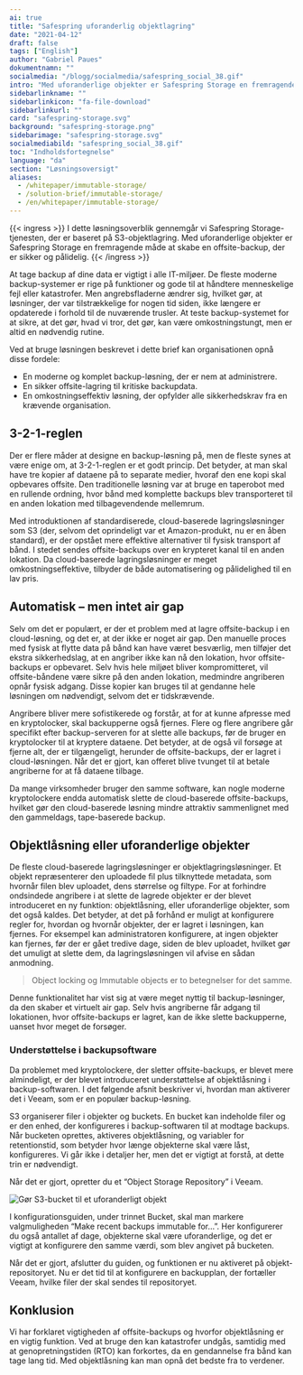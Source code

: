 ```yaml
---
ai: true
title: "Safespring uforanderlig objektlagring"
date: "2021-04-12"
draft: false
tags: ["English"]
author: "Gabriel Paues"
dokumentnamn: ""
socialmedia: "/blogg/socialmedia/safespring_social_38.gif"
intro: "Med uforanderlige objekter er Safespring Storage en fremragende måde at oprette en offsite-backup, der er sikker og pålidelig."
sidebarlinkname: ""
sidebarlinkicon: "fa-file-download"
sidebarlinkurl: ""
card: "safespring-storage.svg"
background: "safespring-storage.png"
sidebarimage: "safespring-storage.svg"
socialmediabild: "safespring_social_38.gif"
toc: "Indholdsfortegnelse"
language: "da"
section: "Løsningsoversigt"
aliases:
  - /whitepaper/immutable-storage/
  - /solution-brief/immutable-storage/
  - /en/whitepaper/immutable-storage/
---
```

{{< ingress >}}
I dette løsningsoverblik gennemgår vi Safespring Storage-tjenesten, der er baseret på S3-objektlagring. Med uforanderlige objekter er Safespring Storage en fremragende måde at skabe en offsite-backup, der er sikker og pålidelig.
{{< /ingress >}}

At tage backup af dine data er vigtigt i alle IT-miljøer. De fleste moderne backup-systemer er rige på funktioner og gode til at håndtere menneskelige fejl eller katastrofer. Men angrebsfladerne ændrer sig, hvilket gør, at løsninger, der var tilstrækkelige for nogen tid siden, ikke længere er opdaterede i forhold til de nuværende trusler. At teste backup-systemet for at sikre, at det gør, hvad vi tror, det gør, kan være omkostningstungt, men er altid en nødvendig rutine.

Ved at bruge løsningen beskrevet i dette brief kan organisationen opnå disse fordele:

- En moderne og komplet backup-løsning, der er nem at administrere.
- En sikker offsite-lagring til kritiske backupdata.
- En omkostningseffektiv løsning, der opfylder alle sikkerhedskrav fra en krævende organisation.

## 3-2-1-reglen

Der er flere måder at designe en backup-løsning på, men de fleste synes at være enige om, at 3-2-1-reglen er et godt princip. Det betyder, at man skal have tre kopier af dataene på to separate medier, hvoraf den ene kopi skal opbevares offsite. Den traditionelle løsning var at bruge en taperobot med en rullende ordning, hvor bånd med komplette backups blev transporteret til en anden lokation med tilbagevendende mellemrum.

Med introduktionen af standardiserede, cloud-baserede lagringsløsninger som S3 (der, selvom det oprindeligt var et Amazon-produkt, nu er en åben standard), er der opstået mere effektive alternativer til fysisk transport af bånd. I stedet sendes offsite-backups over en krypteret kanal til en anden lokation. Da cloud-baserede lagringsløsninger er meget omkostningseffektive, tilbyder de både automatisering og pålidelighed til en lav pris.

## Automatisk – men intet air gap

Selv om det er populært, er der et problem med at lagre offsite-backup i en cloud-løsning, og det er, at der ikke er noget air gap. Den manuelle proces med fysisk at flytte data på bånd kan have været besværlig, men tilføjer det ekstra sikkerhedslag, at en angriber ikke kan nå den lokation, hvor offsite-backups er opbevaret. Selv hvis hele miljøet bliver kompromitteret, vil offsite-båndene være sikre på den anden lokation, medmindre angriberen opnår fysisk adgang. Disse kopier kan bruges til at gendanne hele løsningen om nødvendigt, selvom det er tidskrævende.

Angribere bliver mere sofistikerede og forstår, at for at kunne afpresse med en kryptolocker, skal backupperne også fjernes. Flere og flere angribere går specifikt efter backup-serveren for at slette alle backups, før de bruger en kryptolocker til at kryptere dataene. Det betyder, at de også vil forsøge at fjerne alt, der er tilgængeligt, herunder de offsite-backups, der er lagret i cloud-løsningen. Når det er gjort, kan offeret blive tvunget til at betale angriberne for at få dataene tilbage.

Da mange virksomheder bruger den samme software, kan nogle moderne kryptolockere endda automatisk slette de cloud-baserede offsite-backups, hvilket gør den cloud-baserede løsning mindre attraktiv sammenlignet med den gammeldags, tape-baserede backup.

## Objektlåsning eller uforanderlige objekter

De fleste cloud-baserede lagringsløsninger er objektlagringsløsninger. Et objekt repræsenterer den uploadede fil plus tilknyttede metadata, som hvornår filen blev uploadet, dens størrelse og filtype. For at forhindre ondsindede angribere i at slette de lagrede objekter er der blevet introduceret en ny funktion: objektlåsning, eller uforanderlige objekter, som det også kaldes. Det betyder, at det på forhånd er muligt at konfigurere regler for, hvordan og hvornår objekter, der er lagret i løsningen, kan fjernes. For eksempel kan administratoren konfigurere, at ingen objekter kan fjernes, før der er gået tredive dage, siden de blev uploadet, hvilket gør det umuligt at slette dem, da lagringsløsningen vil afvise en sådan anmodning.

> Object locking og Immutable objects er to betegnelser for det samme.

Denne funktionalitet har vist sig at være meget nyttig til backup-løsninger, da den skaber et virtuelt air gap. Selv hvis angriberne får adgang til lokationen, hvor offsite-backups er lagret, kan de ikke slette backupperne, uanset hvor meget de forsøger.

### Understøttelse i backupsoftware

Da problemet med kryptolockere, der sletter offsite-backups, er blevet mere almindeligt, er der blevet introduceret understøttelse af objektlåsning i backup-softwaren. I det følgende afsnit beskriver vi, hvordan man aktiverer det i Veeam, som er en populær backup-løsning.

S3 organiserer filer i objekter og buckets. En bucket kan indeholde filer og er den enhed, der konfigureres i backup-softwaren til at modtage backups. Når bucketen oprettes, aktiveres objektlåsning, og variabler for retentionstid, som betyder hvor længe objekterne skal være låst, konfigureres. Vi går ikke i detaljer her, men det er vigtigt at forstå, at dette trin er nødvendigt.

Når det er gjort, opretter du et “Object Storage Repository” i Veeam.

![Gør S3-bucket til et uforanderligt objekt](/img/whitepapers/make_S3_bucket_an_immutable_object.png)

I konfigurationsguiden, under trinnet Bucket, skal man markere valgmuligheden “Make recent backups immutable for…”. Her konfigurerer du også antallet af dage, objekterne skal være uforanderlige, og det er vigtigt at konfigurere den samme værdi, som blev angivet på bucketen.

Når det er gjort, afslutter du guiden, og funktionen er nu aktiveret på objekt-repositoryet. Nu er det tid til at konfigurere en backupplan, der fortæller Veeam, hvilke filer der skal sendes til repositoryet.

## Konklusion

Vi har forklaret vigtigheden af offsite-backups og hvorfor objektlåsning er en vigtig funktion. Ved at bruge den kan katastrofer undgås, samtidig med at genopretningstiden (RTO) kan forkortes, da en gendannelse fra bånd kan tage lang tid. Med objektlåsning kan man opnå det bedste fra to verdener.